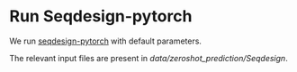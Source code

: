 # Run Seqdesign-pytorch
We run [seqdesign-pytorch](https://github.com/aaronkollasch/seqdesign-pytorch.git) with default parameters. 

The relevant input files are present in *data/zeroshot_prediction/Seqdesign*. 

